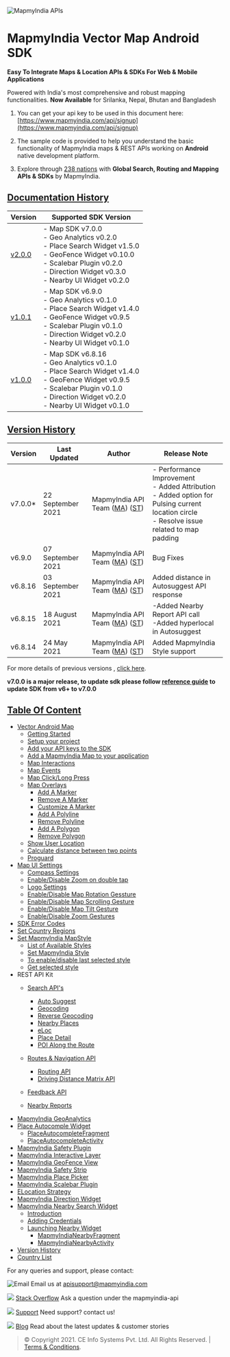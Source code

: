 

![MapmyIndia APIs](https://www.mapmyindia.com/api/img/mapmyindia-api.png)
# MapmyIndia Vector Map Android SDK

**Easy To Integrate Maps & Location APIs & SDKs For Web & Mobile Applications**

Powered with India's most comprehensive and robust mapping functionalities.
**Now Available**  for Srilanka, Nepal, Bhutan and Bangladesh

1. You can get your api key to be used in this document here: [https://www.mapmyindia.com/api/signup](https://www.mapmyindia.com/api/signup)

2. The sample code is provided to help you understand the basic functionality of MapmyIndia maps & REST APIs working on **Android** native development platform.

4. Explore through [238 nations](https://github.com/MapmyIndia/mapmyindia-rest-api/blob/master/docs/countryISO.md) with **Global Search, Routing and Mapping APIs & SDKs** by MapmyIndia.

## [Documentation History](#Documentation-History)

| Version | Supported SDK Version |
| ---- | ---- | 
| [v2.0.0](docs/v2.0.0/README.md) | - Map SDK v7.0.0 <br/> - Geo Analytics v0.2.0 <br/> - Place Search Widget v1.5.0 <br/> - GeoFence Widget v0.10.0 <br/> - Scalebar Plugin v0.2.0 <br/> - Direction Widget v0.3.0 <br/> - Nearby UI Widget v0.2.0 |
| [v1.0.1](docs/v1.0.1/README.md) | - Map SDK v6.9.0 <br/> - Geo Analytics v0.1.0 <br/> - Place Search Widget v1.4.0 <br/> - GeoFence Widget v0.9.5 <br/> - Scalebar Plugin v0.1.0 <br/> - Direction Widget v0.2.0 <br/> - Nearby UI Widget v0.1.0 |
| [v1.0.0](./docs/v1.0.0/README.md) | - Map SDK v6.8.16 <br/> - Geo Analytics v0.1.0 <br/> - Place Search Widget v1.4.0 <br/> - GeoFence Widget v0.9.5 <br/> - Scalebar Plugin v0.1.0 <br/> - Direction Widget v0.2.0 <br/> - Nearby UI Widget v0.1.0 |

## [Version History](#Version-History)


| Version | Last Updated | Author |  Release Note|
| ---- | ---- | ---- | ---- |
| v7.0.0* | 22 September 2021 | MapmyIndia API Team ([MA](https://github.com/mdakram)) ([ST](https://github.com/saksham66)) |   - Performance Improvement<br/>- Added Attribution<br/>- Added option for Pulsing current location circle<br/>- Resolve issue related to map padding |
| v6.9.0 | 07 September 2021 | MapmyIndia API Team ([MA](https://github.com/mdakram)) ([ST](https://github.com/saksham66)) |   Bug Fixes |
| v6.8.16 | 03 September 2021 | MapmyIndia API Team ([MA](https://github.com/mdakram)) ([ST](https://github.com/saksham66)) |   Added distance in Autosuggest API response |
| v6.8.15 | 18 August 2021 | MapmyIndia API Team ([MA](https://github.com/mdakram)) ([ST](https://github.com/saksham66)) |  -Added Nearby Report API call<br/>-Added hyperlocal in Autosuggest |
| v6.8.14 | 24 May 2021 | MapmyIndia API Team ([MA](https://github.com/mdakram)) ([ST](https://github.com/saksham66)) |  Added MapmyIndia Style support |


For more details of previous versions , [click here](./docs/v2.0.0/Version-History.md).

**v7.0.0 is a major release, to update sdk please follow [reference guide](./docs/v2.0.0/Reference-Guide.md)  to update SDK from v6+ to v7.0.0**

## [Table Of Content](#Table-Of-Content)
- [Vector Android Map](docs/v2.0.0/Getting-Started.md)
   * [Getting Started](docs/v2.0.0/Getting-Started.md#getting-started)
   * [Setup your project](docs/v2.0.0/Getting-Started.md#setup-your-project)
   * [Add your API keys to the SDK](docs/v2.0.0/Getting-Started.md#add-your-api-keys-to-the-sdk)
   * [Add a MapmyIndia Map to your application](docs/v2.0.0/Getting-Started.md#add-a-mapmyindia-map-to-your-application)
   * [Map Interactions](docs/v2.0.0/Getting-Started.md#map-interactions)
   * [Map Events](docs/v2.0.0/Getting-Started.md#map-events)
   * [Map Click/Long Press](docs/v2.0.0/Getting-Started.md#map-click-long-press)
   * [Map Overlays](docs/v2.0.0/Getting-Started.md#map-overlays)
       - [Add A Marker](docs/v2.0.0/Getting-Started.md#add-a-marker)
       - [Remove A Marker](docs/v2.0.0/Getting-Started.md#remove-a-marker)
       - [Customize A Marker](docs/v2.0.0/Getting-Started.md#customize-a-marker)
       - [Add A Polyline](docs/v2.0.0/Getting-Started.md#add-a-polyline)
       - [Remove Polyline](docs/v2.0.0/Getting-Started.md#remove-polyline)
       - [Add A Polygon](docs/v2.0.0/Getting-Started.md#add-a-polygon)
       - [Remove Polygon](docs/v2.0.0/Getting-Started.md#remove-polygon)
    * [Show User Location](docs/v2.0.0/Getting-Started.md#show-user-location)
    * [Calculate distance between two points](docs/v2.0.0/Getting-Started.md#calculate-distance-between-points)
    * [Proguard](docs/v2.0.0/Getting-Started.md#proguard)
- [Map UI Settings](./docs/v2.0.0/Map-UI-Settings.md)
   * [Compass Settings](./docs/v2.0.0/Map-UI-Settings.md#Compass-Settings)
   * [Enable/Disable Zoom on double tap](./docs/v2.0.0/Map-UI-Settings.md#Enable-disable-zoom)
   * [Logo Settings](./docs/v2.0.0/Map-UI-Settings.md/#Logo-settings)
   * [Enable/Disable Map Rotation Gessture](./docs/v2.0.0/Map-UI-Settings.md#Enable-disable-rotation)
   * [Enable/Disable Map Scrolling Gesture](./docs/v2.0.0/Map-UI-Settings.md#Enable-disable-scrolling)
   * [Enable/Disable Map Tilt Gesture](./docs/v2.0.0/Map-UI-Settings.md#Enable-disable-tilt)
   * [Enable/Disable Zoom Gestures](./docs/v2.0.0/Map-UI-Settings.md#Enable-disable-zoom-gesture)
- [SDK Error Codes](./docs/v2.0.0/SDK-Error-code.md)
- [Set Country Regions](./docs/v2.0.0/Set-Regions.md)
- [Set MapmyIndia MapStyle](./docs/v2.0.0/Map-Style.md)
  * [List of Available Styles](./docs/v2.0.0/Map-Style.md#list-of-available-styles)
  * [Set MapmyIndia Style](./docs/v2.0.0/Map-Style.md#set-mapmyindia-style)
  * [To enable/disable last selected style](./docs/v2.0.0/Map-Style.md#To-enable-last-selected-style)
  * [Get selected style](./docs/v2.0.0/Map-Style.md#get-selected-style)
- REST API Kit
   * [Search API's](./docs/v2.0.0/Search-Api.md)
      - [Auto Suggest](./docs/v2.0.0/Search-Api.md#auto-suggest)
      - [Geocoding](./docs/v2.0.0/Search-Api.md#geocoding)
      - [Reverse Geocoding](./docs/v2.0.0/Search-Api.md#reverse-geocoding)
      - [Nearby Places](./docs/v2.0.0/Search-Api.md#nearby-places)
      - [eLoc](./docs/v2.0.0/Search-Api.md#eloc)
      - [Place Detail](./docs/v2.0.0/Search-Api.md#place-detail)
      - [POI Along the Route](./docs/v2.0.0/Search-Api.md#poi-along-route)

   * [Routes & Navigation API](./docs/v2.0.0/Routing-API.md)
     - [Routing API](./docs/v2.0.0/Routing-API.md#routing-api)
     - [Driving Distance Matrix API](./docs/v2.0.0/Routing-API.md#distance-api)
  * [Feedback API](./docs/v2.0.0/Feedback.md)
  * [Nearby Reports](./docs/v2.0.0/Nearby-Report.md)
- [MapmyIndia GeoAnalytics](./docs/v2.0.0/Geoanalytics.md)
- [Place Autocomple Widget](./docs/v2.0.0/Place-Autocomplete.md)
   * [PlaceAutocompleteFragment](./docs/v2.0.0/Place-Autocomplete.md#place-autocomplete-fragment)
   * [PlaceAutocompleteActivity](./docs/v2.0.0/Place-Autocomplete.md#place-autocomplete-activity)
- [MapmyIndia Safety Plugin](./docs/v2.0.0/Safety-Plugin.md)
- [MapmyIndia Interactive Layer](./docs/v2.0.0/Interactive-Layer.md)
- [MapmyIndia GeoFence View](./docs/v2.0.0/GeoFence-View.md)
- [MapmyIndia Safety Strip](./docs/v2.0.0/Safety-Strip.md)
- [MapmyIndia Place Picker](./docs/v2.0.0/Place-Picker.md)
- [MapmyIndia Scalebar Plugin](./docs/v2.0.0/Scalebar-Plugin.md)
- [ELocation Strategy](./docs/v2.0.0/ELocation.md)
- [MapmyIndia Direction Widget](./docs/v2.0.0/Direction-Widget.md)
- [MapmyIndia Nearby Search Widget](./docs/v2.0.0/Nearby-Widget.md)
   * [Introduction](./docs/v2.0.0/Nearby-Widget.md#Introduction)
   * [Adding Credentials](./docs/v2.0.0/Nearby-Widget.md#Adding-Credentials)
   * [Launching Nearby Widget](./docs/v2.0.0/Nearby-Widget.md#Launching-Nearby-Widget)
     - [MapmyIndiaNearbyFragment](./docs/v2.0.0/Nearby-Widget.md#nearby-fragment)
     - [MapmyIndiaNearbyActivity](./docs/v2.0.0/Nearby-Widget.md#nearby-activity)
- [Version History](./docs/v2.0.0/Version-History.md)
- [Country List](https://github.com/MapmyIndia/mapmyindia-rest-api/blob/master/docs/countryISO.md)


For any queries and support, please contact:

![Email](https://www.google.com/a/cpanel/mapmyindia.co.in/images/logo.gif?service=google_gsuite)
Email us at [apisupport@mapmyindia.com](mailto:apisupport@mapmyindia.com)

![](https://www.mapmyindia.com/api/img/icons/stack-overflow.png)
[Stack Overflow](https://stackoverflow.com/questions/tagged/mapmyindia-api)
Ask a question under the mapmyindia-api

![](https://www.mapmyindia.com/api/img/icons/support.png)
[Support](https://www.mapmyindia.com/api/index.php#f_cont)
Need support? contact us!

![](https://www.mapmyindia.com/api/img/icons/blog.png)
[Blog](http://www.mapmyindia.com/blog/)
Read about the latest updates & customer stories


> © Copyright 2021. CE Info Systems Pvt. Ltd. All Rights Reserved. | [Terms & Conditions](http://www.mapmyindia.com/api/terms-&-conditions).
